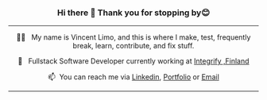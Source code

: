 <h3 style="border-bottom: none !important" align="center">Hi there 👋 Thank you for stopping by😊 </h3>

---

<div align="center">

👨‍💻&nbsp;&nbsp; My name is Vincent Limo, and this is where I make, test, frequently break, learn, contribute, and fix stuff.

💼&nbsp;&nbsp; Fullstack Software Developer currently working at [Integrify ,Finland](https://www.integrify.io/)

<!-- 👀&nbsp;&nbsp;Available for Freelance and Fulltime projects opportunities. -->

📫&nbsp;&nbsp;You can reach me via [Linkedin](https://www.linkedin.com/in/vincentlimo), [Portfolio](https://bit.ly/3ttcjZm) or [Email](mailto:limovincenti@gmail.com)
</div>

---
